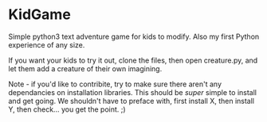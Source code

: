 # KidGame

Simple python3 text adventure game for kids to modify.  Also my first Python experience of any size.

If you want your kids to try it out, clone the files, then open creature.py, and let them add a creature of their own imagining.

Note - if you'd like to contribite, try to make sure there aren't any dependancies on installation libraries.  This should be *super* simple to install and get going.  We shouldn't have to preface with, first install X, then install Y, then check... you get the point. ;) 

